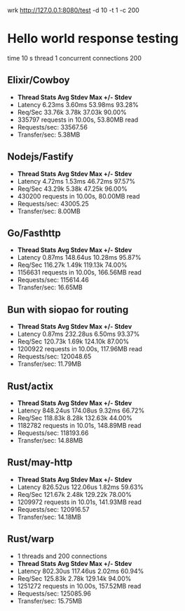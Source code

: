  

wrk http://127.0.0.1:8080/test -d 10 -t 1 -c 200

# Hello world response testing

time 10 s thread 1 concurrent connections 200

## Elixir/Cowboy
 - **Thread Stats   Avg      Stdev     Max   +/- Stdev**
 - Latency     6.23ms    3.60ms  53.98ms   93.28%
 - Req/Sec    33.76k     3.78k   37.03k    90.00%
 - 335797 requests in 10.00s, 53.80MB read
 - Requests/sec:  33567.56
 - Transfer/sec:      5.38MB

## Nodejs/Fastify
 - **Thread Stats   Avg      Stdev     Max   +/- Stdev**
 - Latency     4.72ms    1.53ms  46.72ms   97.57%
 - Req/Sec    43.29k     5.38k   47.25k    96.00%
 - 430200 requests in 10.00s, 80.00MB read
 - Requests/sec:  43005.25
 - Transfer/sec:      8.00MB

## Go/Fasthttp
 - **Thread Stats   Avg      Stdev     Max   +/- Stdev**
 - Latency     0.87ms  148.64us  10.28ms   95.87%
 - Req/Sec   116.27k     1.49k  119.13k    74.00%
 - 1156631 requests in 10.00s, 166.56MB read
 - Requests/sec: 115614.46
 - Transfer/sec:     16.65MB

## Bun with siopao for routing
 - **Thread Stats   Avg      Stdev     Max   +/- Stdev**
 - Latency     0.87ms  232.28us   6.50ms   93.37%
 - Req/Sec   120.73k     1.69k  124.10k    87.00%
 - 1200922 requests in 10.00s, 117.96MB read
 - Requests/sec: 120048.65
 - Transfer/sec:     11.79MB

## Rust/actix
 - **Thread Stats   Avg      Stdev     Max   +/- Stdev**
 - Latency   848.24us  174.08us   9.32ms   66.72%
 - Req/Sec   118.83k     8.28k  132.63k    44.00%
 - 1182782 requests in 10.01s, 148.89MB read
 - Requests/sec: 118193.66
 - Transfer/sec:     14.88MB


## Rust/may-http
 - **Thread Stats   Avg      Stdev     Max   +/- Stdev**
 - Latency   826.52us  122.06us   1.82ms   59.63%
 - Req/Sec   121.67k     2.48k  129.22k    78.00%
 - 1209972 requests in 10.01s, 141.93MB read
 - Requests/sec: 120916.57
 - Transfer/sec:     14.18MB

## Rust/warp
 - 1 threads and 200 connections
 - **Thread Stats   Avg      Stdev     Max   +/- Stdev**
 - Latency   802.30us  117.46us   2.02ms   60.94%
 - Req/Sec   125.83k     2.78k  129.14k    94.00%
 - 1251272 requests in 10.00s, 157.52MB read
 - Requests/sec: 125085.96
 - Transfer/sec:     15.75MB






